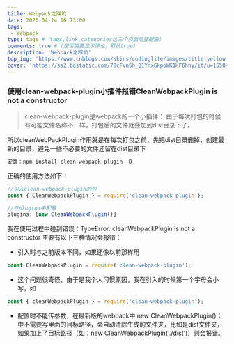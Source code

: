 ```yaml
---
title: Webpack之踩坑
date: 2020-04-14 16:13:00
tags:
 - Webpack
type: tags #（tags,link,categories这三个页面需要配置）
comments: true # (是否需要显示评论，默认true)
description: 'Webpack之踩坑'
top_img: 'https://www.cnblogs.com/skins/codinglife/images/title-yellow.png' #设置顶部图
cover: 'https://ss2.bdstatic.com/70cFvnSh_Q1YnxGkpoWK1HF6hhy/it/u=1550924156,4168612678&fm=15&gp=0.jpg'  #缩略图
---
```

### 使用clean-webpack-plugin小插件报错CleanWebpackPlugin is not a constructor

> clean-webpack-plugin是webpack的一个小插件：
由于每次打包的时候有可能文件名称不一样，打包后的文件就叠加到dist目录下了。

所以cleanWebPackPlugin作用就是在每次打包之前，先把dist目录删掉，创建最新的目录，避免一些不必要的文件还留在dist目录下

```javaScript
安装：npm install clean-webpack-plugin -D
```

正确的使用方法如下：

```javaScript
//引入clean-webpack-plugin的包
const { CleanWebpackPlugin } = require('clean-webpack-plugin');

//在plugins中配置
plugins: [new CleanWebpackPlugin()]
```

我在使用过程中碰到错误：TypeError: cleanWebpackPlugin is not a constructor  主要有以下三种情况会报错：

+ 引入时与之前版本不同，如果还像以前那样用 

```javaScript
const CleanWebpackPlugin = require('clean-webpack-plugin'); 
```
+ 这个问题很奇怪，由于是我个人习惯原因，我在引入的时候第一个字母会小写，如

```javaScript
const { cleanWebpackPlugin } = require('clean-webpack-plugin');
```

+  配置时不能传参数，在最新版的webpack中 new CleanWebpackPlugin()；中不需要写里面的目标路径，会自动清除生成的文件夹，比如是dist文件夹，如果加上了目标路径（如：new CleanWebpackPlugin('./dist')）则会报错。


